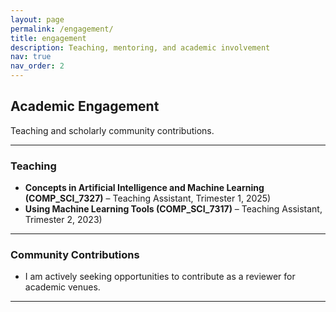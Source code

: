 ```yaml
---
layout: page
permalink: /engagement/
title: engagement
description: Teaching, mentoring, and academic involvement
nav: true
nav_order: 2
---
```


## Academic Engagement

Teaching and scholarly community contributions.

---

### Teaching

- **Concepts in Artificial Intelligence and Machine Learning (COMP_SCI_7327)** – Teaching Assistant, Trimester 1, 2025)
- **Using Machine Learning Tools (COMP_SCI_7317)** – Teaching Assistant, Trimester 2, 2023)

---

### Community Contributions

-  I am actively seeking opportunities to contribute as a reviewer for academic venues.

---
